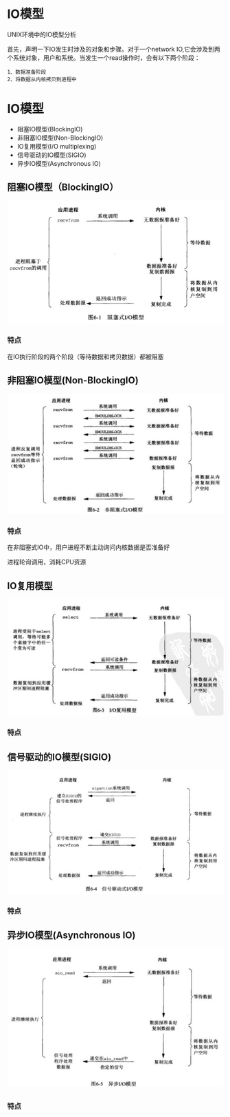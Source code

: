 # IO模型


UNIX环境中的IO模型分析

<!--more-->

首先，声明一下IO发生时涉及的对象和步骤。对于一个network IO,它会涉及到两个系统对象，用户和系统。当发生一个read操作时，会有以下两个阶段：

```
1、数据准备阶段
2、将数据从内核拷贝到进程中
```

# IO模型

- 阻塞IO模型(BlockingIO)
- 非阻塞IO模型(Non-BlockingIO)
- IO复用模型(I/O multiplexing)
- 信号驱动的IO模型(SIGIO)
- 异步IO模型(Asynchronous IO)

## 阻塞IO模型（BlockingIO）

![阻塞IO模型](/blog-img/1587891803983.jpg)

### 特点

在IO执行阶段的两个阶段（等待数据和拷贝数据）都被阻塞

## 非阻塞IO模型(Non-BlockingIO)

![非阻塞IO模型](/blog-img/1587896234262.jpg)

### 特点

在非阻塞式IO中，用户进程不断主动询问内核数据是否准备好

进程轮询调用，消耗CPU资源

## IO复用模型

![IO复用模型](/blog-img/1587900039436.jpg)

### 特点



## 信号驱动的IO模型(SIGIO)

![信号驱动的IO模型](/blog-img/1587900362430.jpg)

### 特点



## 异步IO模型(Asynchronous IO)

![异步IO模型](/blog-img/1587900421245.jpg)

### 特点

